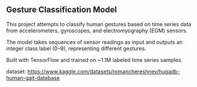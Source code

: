 Gesture Classification Model
----------------------------

This project attempts to classify human gestures based on time series data from accelerometers, gyroscopes, and electromyography (EGM) sensors.

The model takes sequences of sensor readings as input and outputs an integer class label (0–9), representing different gestures.

Built with TensorFlow and trained on ~1.1M labeled time series samples.

dataset: https://www.kaggle.com/datasets/romanchereshnev/hugadb-human-gait-database
